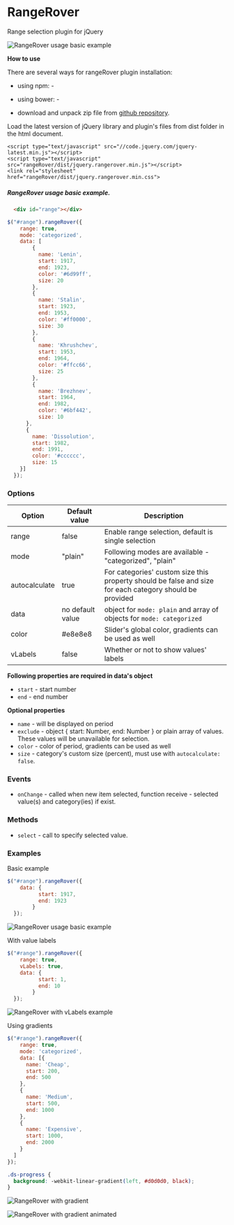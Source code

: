 # RangeRover
Range selection plugin for jQuery

![RangeRover usage basic example](https://cloud.githubusercontent.com/assets/6073745/25776025/c440b76e-32c3-11e7-8e65-b4a6e6ad9571.gif)

**How to use**

There are several ways for rangeRover plugin installation:

+ using npm: -

+ using bower: -

+ download and unpack zip file from [github repository](https://github.com/styopdev/rangeRover).

Load the latest version of jQuery library and plugin's files from dist folder in the html document.

```
<script type="text/javascript" src="//code.jquery.com/jquery-latest.min.js"></script>
<script type="text/javascript" src="rangeRover/dist/jquery.rangerover.min.js"></script>
<link rel="stylesheet" href="rangeRover/dist/jquery.rangerover.min.css">
```

##### RangeRover usage basic example.

```html
  <div id="range"></div>
```

```javascript
$("#range").rangeRover({
    range: true,
    mode: 'categorized',
    data: [
        {
          name: 'Lenin',
          start: 1917,
          end: 1923,
          color: '#6d99ff',
          size: 20
        },
        {
          name: 'Stalin',
          start: 1923,
          end: 1953,
          color: '#ff0000',
          size: 30
        },
        {
          name: 'Khrushchev',
          start: 1953,
          end: 1964,
          color: '#ffcc66',
          size: 25
        },
        {
          name: 'Brezhnev',
          start: 1964,
          end: 1982,
          color: '#6bf442',
          size: 10
      },
      {
        name: 'Dissolution',
        start: 1982,
        end: 1991,
        color: '#cccccc',
        size: 15
    }]
  });
```

### Options
|  Option   | Default value  | Description  |
|-----------|----------------|--------------|
| range     |       false      | Enable range selection, default is single selection |
| mode      |      "plain"     | Following modes are available - "categorized", "plain" |
| autocalculate      | true | For categories' custom size this property should be false and size for each category should be provided |
| data      | no default value | object for `mode: plain` and array of objects for `mode: categorized` |
| color      | #e8e8e8 | Slider's global color, gradients can be used as well |
| vLabels | false | Whether or not to show values' labels |


**Following properties are required in data's object**
* `start` - start number
* `end` - end number

**Optional properties**
* `name` - will be displayed on period
* `exclude` - object { start: Number, end: Number } or plain array of values. These values will be unavailable for selection.
* `color` - color of period, gradients can be used as well
* `size` - category's custom size (percent), must use with `autocalculate: false`.

### Events
* `onChange` - called when new item selected, function receive - selected value(s) and category(ies) if exist.

### Methods
* `select` - call to specify selected value.

### Examples
Basic example

```javascript
$("#range").rangeRover({
    data: {
          start: 1917,
          end: 1923
        }
  });
```

![RangeRover usage basic example](https://cloud.githubusercontent.com/assets/6073745/25885202/367a3f20-3568-11e7-8927-cb95eecf9df4.gif)


With value labels

```javascript
$("#range").rangeRover({
    range: true,
    vLabels: true,
    data: {
          start: 1,
          end: 10
        }
  });
```

![RangeRover with vLabels example](https://user-images.githubusercontent.com/6073745/30932197-a519a106-a37b-11e7-80e7-323dbe3f94ad.gif)

Using gradients

```javascript
$("#range").rangeRover({
    range: true,
    mode: 'categorized',
    data: [{
      name: 'Cheap',
      start: 200,
      end: 500
    },
    {
      name: 'Medium',
      start: 500,
      end: 1000
    },
    {
      name: 'Expensive',
      start: 1000,
      end: 2000
    }
  ]
});
```

```css
.ds-progress {
  background: -webkit-linear-gradient(left, #d0d0d0, black);
}
```

![RangeRover with gradient](https://user-images.githubusercontent.com/6073745/31586474-63adaff0-b186-11e7-970d-94d671cd1cba.png)

![RangeRover with gradient animated](https://user-images.githubusercontent.com/6073745/31586476-658c8e36-b186-11e7-9e21-6982651536bc.gif)

